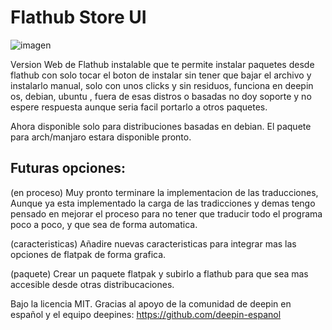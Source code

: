 # Flathub Store UI

![imagen](https://github.com/user-attachments/assets/a8755a08-ec10-47e2-b9e2-7dfb48e416d3)

Version Web de Flathub instalable que te permite instalar paquetes desde flathub con solo tocar el boton de instalar sin tener que bajar el archivo y instalarlo manual, solo con unos clicks y sin residuos, funciona en deepin os, debian, ubuntu , fuera de esas distros o basadas no doy soporte y no espere respuesta aunque seria facil portarlo a otros paquetes.

Ahora disponible solo para distribuciones basadas en debian.
El paquete para arch/manjaro estara disponible pronto.

## Futuras opciones: 
(en proceso) Muy pronto terminare la implementacion de las traducciones, Aunque ya esta implementado la carga de las tradicciones y demas tengo pensado en mejorar el proceso para no tener que traducir todo el programa poco a poco, y que sea de forma automatica.

(caracteristicas) Añadire nuevas caracteristicas para integrar mas las opciones de flatpak de forma grafica.

(paquete) Crear un paquete flatpak y subirlo a flathub para que sea mas accesible desde otras distribucaciones.

Bajo la licencia MIT.
Gracias al apoyo de la comunidad de deepin en español y el equipo deepines: https://github.com/deepin-espanol
